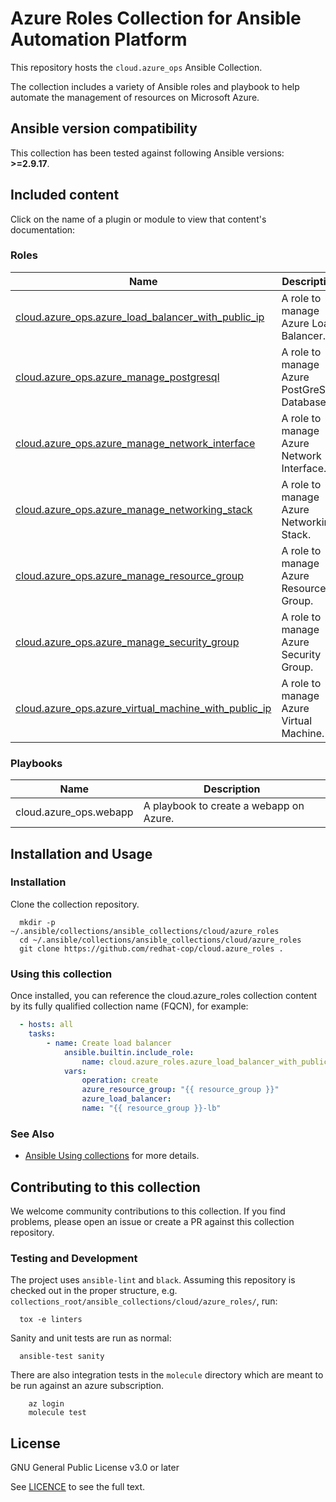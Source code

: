 # Azure Roles Collection for Ansible Automation Platform

This repository hosts the `cloud.azure_ops` Ansible Collection.

The collection includes a variety of Ansible roles and playbook to help automate the management of resources on Microsoft Azure.

<!--start requires_ansible-->
## Ansible version compatibility

This collection has been tested against following Ansible versions: **>=2.9.17**.

## Included content

Click on the name of a plugin or module to view that content's documentation:

<!--start collection content-->
### Roles
Name | Description
--- | ---
[cloud.azure_ops.azure_load_balancer_with_public_ip](https://github.com/redhat-cop/cloud.azure_ops/blob/main/roles/azure_load_balancer_with_public_ip/README.md)|A role to manage Azure Load Balancer.
[cloud.azure_ops.azure_manage_postgresql](https://github.com/redhat-cop/cloud.azure_ops/blob/main/roles/azure_manage_postgresql/README.md)|A role to manage Azure PostGreSQL Database.
[cloud.azure_ops.azure_manage_network_interface](https://github.com/redhat-cop/cloud.azure_ops/blob/main/roles/azure_manage_network_interface/README.md)|A role to manage Azure Network Interface.
[cloud.azure_ops.azure_manage_networking_stack](https://github.com/redhat-cop/cloud.azure_ops/blob/main/roles/azure_manage_networking_stack/README.md)|A role to manage Azure Networking Stack.
[cloud.azure_ops.azure_manage_resource_group](https://github.com/redhat-cop/cloud.azure_ops/blob/main/roles/azure_manage_resource_group/README.md)|A role to manage Azure Resource Group.
[cloud.azure_ops.azure_manage_security_group](https://github.com/redhat-cop/cloud.azure_ops/blob/main/roles/azure_manage_security_group/README.md)|A role to manage Azure Security Group.
[cloud.azure_ops.azure_virtual_machine_with_public_ip](https://github.com/redhat-cop/cloud.azure_ops/blob/main/roles/azure_virtual_machine_with_public_ip/README.md)|A role to manage Azure Virtual Machine.


### Playbooks
Name | Description
--- | ---
cloud.azure_ops.webapp|A playbook to create a webapp on Azure.
<!--end collection content-->

## Installation and Usage

### Installation
Clone the collection repository.

```shell
  mkdir -p ~/.ansible/collections/ansible_collections/cloud/azure_roles
  cd ~/.ansible/collections/ansible_collections/cloud/azure_roles
  git clone https://github.com/redhat-cop/cloud.azure_roles .
```

### Using this collection

Once installed, you can reference the cloud.azure_roles collection content by its fully qualified collection name (FQCN), for example:

```yaml
  - hosts: all
    tasks:
        - name: Create load balancer
            ansible.builtin.include_role:
                name: cloud.azure_roles.azure_load_balancer_with_public_ip
            vars:
                operation: create
                azure_resource_group: "{{ resource_group }}"
                azure_load_balancer:
                name: "{{ resource_group }}-lb"
```

### See Also

* [Ansible Using collections](https://docs.ansible.com/ansible/latest/user_guide/collections_using.html) for more details.


## Contributing to this collection

We welcome community contributions to this collection. If you find problems, please open an issue or create a PR against this collection repository.

### Testing and Development

The project uses `ansible-lint` and `black`.
Assuming this repository is checked out in the proper structure,
e.g. `collections_root/ansible_collections/cloud/azure_roles/`, run:

```shell
  tox -e linters
```

Sanity and unit tests are run as normal:

```shell
  ansible-test sanity
```

There are also integration tests in the `molecule` directory which are meant to be run against an azure subscription.

```shell
    az login
    molecule test
```

## License

GNU General Public License v3.0 or later

See [LICENCE](https://github.com/redhat-cop/cloud.azure_ops/blob/main/LICENSE) to see the full text.
